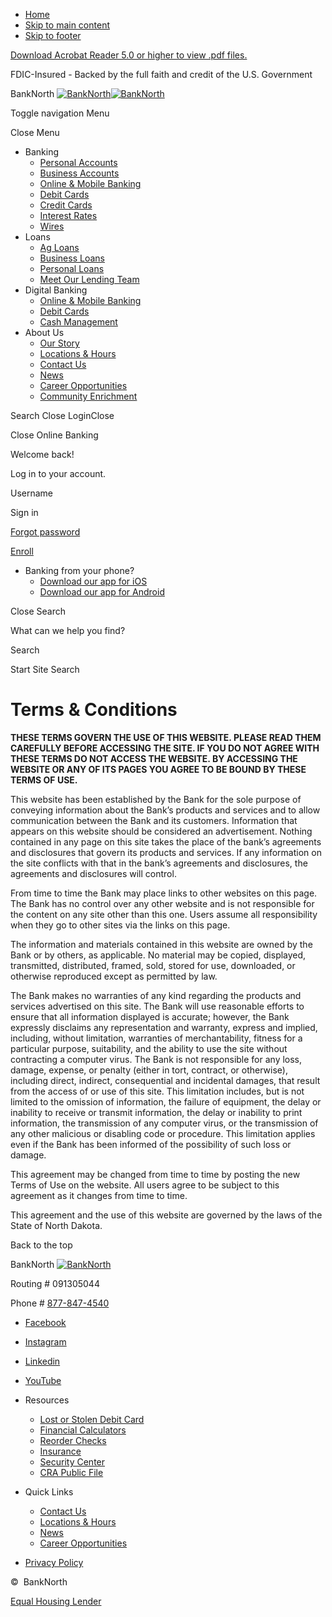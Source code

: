 * [Home](https://www.ibanknorth.com/)
* [Skip to main content](#main)
* [Skip to footer](#footer)

[Download Acrobat Reader 5.0 or higher to view .pdf files.](http://get.adobe.com/reader/ "External link to download Acrobat Reader")

FDIC-Insured - Backed by the full faith and credit of the U.S. Government

BankNorth [![BankNorth](/assets/img/logo.svg)![BankNorth](/assets/img/logo.svg)](https://www.ibanknorth.com/ "BankNorth, Arthur, ND")  

Toggle navigation Menu

Close Menu

* Banking
    * [Personal Accounts](https://www.ibanknorth.com/banking/personal-accounts)
    * [Business Accounts](https://www.ibanknorth.com/banking/business-accounts)
    * [Online & Mobile Banking](https://www.ibanknorth.com/banking/online-and-mobile-banking)
    * [Debit Cards](https://www.ibanknorth.com/banking/debit-cards)
    * [Credit Cards](https://www.ibanknorth.com/banking/credit-cards)
    * [Interest Rates](https://www.ibanknorth.com/banking/interest-rates)
    * [Wires](https://www.ibanknorth.com/banking/wires)
* Loans
    * [Ag Loans](https://www.ibanknorth.com/loans/ag-loans)
    * [Business Loans](https://www.ibanknorth.com/loans/business-loans)
    * [Personal Loans](https://www.ibanknorth.com/loans/personal-loans)
    * [Meet Our Lending Team](https://www.ibanknorth.com/loans/meet-our-lending-team)
* Digital Banking
    * [Online & Mobile Banking](https://www.ibanknorth.com/banking/online-and-mobile-banking)
    * [Debit Cards](https://www.ibanknorth.com/banking/debit-cards)
    * [Cash Management](https://www.ibanknorth.com/digital-banking/cash-management)
* About Us
    * [Our Story](https://www.ibanknorth.com/about-us/our-story)
    * [Locations & Hours](https://www.ibanknorth.com/branch-and-atm-locator)
    * [Contact Us](https://www.ibanknorth.com/contact-us)
    * [News](https://www.ibanknorth.com/about-us/news)
    * [Career Opportunities](https://www.ibanknorth.com/about-us/career-opportunities)
    * [Community Enrichment](https://www.ibanknorth.com/about-us/community-enrichment)

Search Close LoginClose

Close Online Banking

Welcome back!

Log in to your account.

Username

Sign in

[Forgot password](https://my.banknorth.bank/forgot "Forgot Password")

[Enroll](https://my.banknorth.bank/enroll "Enroll")

* Banking from your phone?
    * [Download our app for iOS](https://apps.apple.com/us/app/banknorth/id655044602)
    * [Download our app for Android](https://play.google.com/store/apps/details?id=com.apiture.xpressmobile.fsband.sub&hl=en_US)

Close Search

What can we help you find?

Search

 Start Site Search

  

Terms & Conditions
==================

**THESE TERMS GOVERN THE USE OF THIS WEBSITE. PLEASE READ THEM CAREFULLY BEFORE ACCESSING THE SITE. IF YOU DO NOT AGREE WITH THESE TERMS DO NOT ACCESS THE WEBSITE. BY ACCESSING THE WEBSITE OR ANY OF ITS PAGES YOU AGREE TO BE BOUND BY THESE TERMS OF USE.**

  

This website has been established by the Bank for the sole purpose of conveying information about the Bank’s products and services and to allow communication between the Bank and its customers. Information that appears on this website should be considered an advertisement. Nothing contained in any page on this site takes the place of the bank’s agreements and disclosures that govern its products and services. If any information on the site conflicts with that in the bank’s agreements and disclosures, the agreements and disclosures will control.

  

From time to time the Bank may place links to other websites on this page. The Bank has no control over any other website and is not responsible for the content on any site other than this one. Users assume all responsibility when they go to other sites via the links on this page.

  

The information and materials contained in this website are owned by the Bank or by others, as applicable. No material may be copied, displayed, transmitted, distributed, framed, sold, stored for use, downloaded, or otherwise reproduced except as permitted by law.

  

The Bank makes no warranties of any kind regarding the products and services advertised on this site. The Bank will use reasonable efforts to ensure that all information displayed is accurate; however, the Bank expressly disclaims any representation and warranty, express and implied, including, without limitation, warranties of merchantability, fitness for a particular purpose, suitability, and the ability to use the site without contracting a computer virus. The Bank is not responsible for any loss, damage, expense, or penalty (either in tort, contract, or otherwise), including direct, indirect, consequential and incidental damages, that result from the access of or use of this site. This limitation includes, but is not limited to the omission of information, the failure of equipment, the delay or inability to receive or transmit information, the delay or inability to print information, the transmission of any computer virus, or the transmission of any other malicious or disabling code or procedure. This limitation applies even if the Bank has been informed of the possibility of such loss or damage.

  

This agreement may be changed from time to time by posting the new Terms of Use on the website. All users agree to be subject to this agreement as it changes from time to time.

  

This agreement and the use of this website are governed by the laws of the State of North Dakota.

Back to the top

BankNorth [![BankNorth](/assets/img/logo.svg)](https://www.ibanknorth.com/ "BankNorth, Arthur, ND") 

Routing # 091305044

Phone # [877-847-4540](tel:877-847-4540)

* [Facebook](https://www.facebook.com/people/BankNorth/100072044932147/)
* [Instagram](https://www.instagram.com/ibanknorth/)
* [Linkedin](https://www.linkedin.com/company/ibanknorth/)
* [YouTube](https://www.youtube.com/@BankNorth1905)

* Resources
    * [Lost or Stolen Debit Card](https://www.ibanknorth.com/resources/lost-or-stolen-debit-card)
    * [Financial Calculators](https://www.ibanknorth.com/financial-calculators)
    * [Reorder Checks](https://orderpoint.deluxe.com/personal-checks/welcome.htm)
    * [Insurance](https://www.ibanknorth.com/resources/insurance)
    * [Security Center](https://www.ibanknorth.com/resources/security-center)
    * [CRA Public File](https://www.ibanknorth.com/assets/files/ss4AKUQh/CRA%20Statement%20Public%20File_updated%2009.06.2024.pdf)
* Quick Links
    * [Contact Us](https://www.ibanknorth.com/contact-us)
    * [Locations & Hours](https://www.ibanknorth.com/branch-and-atm-locator)
    * [News](https://www.ibanknorth.com/about-us/news)
    * [Career Opportunities](https://www.ibanknorth.com/about-us/career-opportunities)

* [Privacy Policy](https://www.ibanknorth.com/privacy-policy)

©  BankNorth

[Equal Housing Lender](https://www.hud.gov/)
